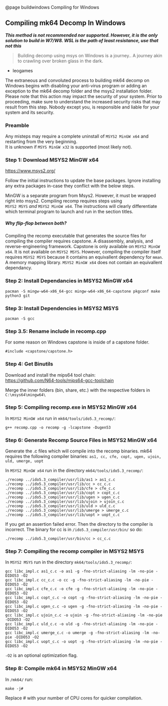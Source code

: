 @page buildwindows Compiling for Windows
## Compiling mk64 Decomp In Windows

***This method is not recommended nor supported. However, it is the only solution to build in W7/W8. WSL is the path of least resistance, use that not this***

> Building decomp using msys on Windows is a journey..  A journey akin to crawling over broken glass in the dark.
- leogames

The extraneous and convoluted process to building mk64 decomp on Windows begins with disabling your anti-virus program or adding an exception to the mk64 decomp folder and the msys2 installation folder. 
Please note that this action may impact the security of your system. Prior to proceeding, make sure to understand the increased security risks that may result from this step. Nobody except you, is responsible and liable for your system and its security.

### Preamble
Any misteps may require a complete uninstall of `MSYS2 MinGW x64` and restarting from the very beginning.  
It is unknown if `MSYS MinGW x32` is supported (most likely not).

### Step 1: Download MSYS2 MinGW x64

https://www.msys2.org/

Follow the initial instructions to update the base packages. Ignore installing any extra packages in-case they conflict with the below steps.

MinGW is a separate program from Msys2. However, it must be wrapped right into msys2.
Compiling recomp requires steps using<br>`MSYS2 MSYS` *and* `MSYS2 MinGW x64`. The instructions will clearly differentiate which terminal program to launch and run in the section titles.

##### *Why flip-flop between both?*
Compiling the recomp executable that generates the source files for compiling the compiler requires capstone. A disassembly, analysis, and reverse-engineering framework. Capstone is only available on `MSYS2 MinGW x64`. It is not available on `MSYS2 MSYS`. However, compiling the compiler itself requires
`MSYS2 MSYS` because it contains an equivallent dependency for `mman`. A memory mapping library. `MSYS2 MinGW x64` does not contain an equivallent dependancy.


### Step 2: Install Dependancies in MSYS2 MinGW x64
```
pacman -S mingw-w64-x86_64-gcc mingw-w64-x86_64-capstone pkgconf make python3 git
```

### Step 3: Install Dependencies in MSYS2 MSYS
```
pacman -S gcc
```

### Step 3.5: Rename include in recomp.cpp
For some reason on Windows capstone is inside of a capstone folder.
```
#include <capstone/capstone.h>
```


### Step 4: Get Binutils
Download and install the mips64 tool chain:  
https://github.com/N64-tools/mips64-gcc-toolchain

Merge the inner folders (bin, share, etc.) with the respective folders in `C:\msys64\mingw64\`

### Step 5: Compiling recomp.exe in MSYS2 MinGW x64
In `MSYS2 MinGW x64` run in `mk64/tools/ido5.3_recomp/`:
```
g++ recomp.cpp -o recomp -g -lcapstone -Dugen53
```

### Step 6: Generate Recomp Source Files in MSYS2 MinGW x64

Generate the .c files which will compile into the recomp binaries.
mk64 requires the following compiler binaries: `as1, cc, cfe, copt, ugen, ujoin, uld, umerge, uopt`

In `MSYS2 MinGW x64` run in the directory `mk64/tools/ido5.3_recomp/`:
```
./recomp ../ido5.3_compiler/usr/lib/as1 > as1_c.c
./recomp ../ido5.3_compiler/usr/lib/cc > cc_c.c
./recomp ../ido5.3_compiler/usr/lib/cfe > cfe_c.c
./recomp ../ido5.3_compiler/usr/lib/copt > copt_c.c
./recomp ../ido5.3_compiler/usr/lib/ugen > ugen_c.c
./recomp ../ido5.3_compiler/usr/lib/ujoin > ujoin_c.c
./recomp ../ido5.3_compiler/usr/lib/uld > uld_c.c
./recomp ../ido5.3_compiler/usr/lib/umerge > umerge_c.c
./recomp ../ido5.3_compiler/usr/lib/uopt > uopt_c.c
```
If you get an assertion failed error. Then the directory to the compiler is incorrect.
The binary for cc is in `/ido5.3_compiler/usr/bin/` so do:
```
./recomp ../ido5.3_compiler/usr/bin/cc > cc_c.c
```
### Step 7: Compiling the recomp compiler in MSYS2 MSYS
In `MSYS2 MSYS` run in the directory `mk64/tools/ido5.3_recomp/`:
```
gcc libc_impl.c as1_c.c -o as1 -g -fno-strict-aliasing -lm -no-pie -DIDO53 -O2
gcc libc_impl.c cc_c.c -o cc -g -fno-strict-aliasing -lm -no-pie -DIDO53 -O2
gcc libc_impl.c cfe_c.c -o cfe -g -fno-strict-aliasing -lm -no-pie -DIDO53 -O2
gcc libc_impl.c copt_c.c -o copt -g -fno-strict-aliasing -lm -no-pie -DIDO53 -O2
gcc libc_impl.c ugen_c.c -o ugen -g -fno-strict-aliasing -lm -no-pie -DIDO53 -O2
gcc libc_impl.c ujoin_c.c -o ujoin -g -fno-strict-aliasing -lm -no-pie -DIDO53 -O2
gcc libc_impl.c uld_c.c -o uld -g -fno-strict-aliasing -lm -no-pie -DIDO53 -O2
gcc libc_impl.c umerge_c.c -o umerge -g -fno-strict-aliasing -lm -no-pie -DIDO53 -O2
gcc libc_impl.c uopt_c.c -o uopt -g -fno-strict-aliasing -lm -no-pie -DIDO53 -O2
```
`-O2` is an optional optimization flag.  

### Step 8: Compile mk64 in MSYS2 MinGW x64
In `/mk64/` run:
```
make -j#
```
Replace # with your number of CPU cores for quicker compilation.
